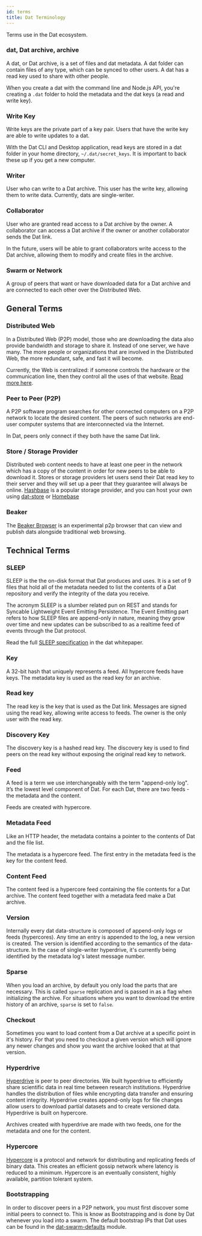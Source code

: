 ```yaml
---
id: terms
title: Dat Terminology
---
```



Terms use in the Dat ecosystem.

### dat, Dat archive, archive

A dat, or Dat archive, is a set of files and dat metadata. A dat folder can contain files of any type, which can be synced to other users. A dat has a read key used to share with other people.

When you create a dat with the command line and Node.js API, you're creating a `.dat` folder to hold the metadata and the dat keys (a read and write key).

### Write Key

Write keys are the private part of a key pair. Users that have the write key are able to write updates to a dat.

With the Dat CLI and Desktop application, read keys are stored in a dat folder in your home directory, `~/.dat/secret_keys`. It is important to back these up if you get a new computer.

### Writer

User who can write to a Dat archive. This user has the write key, allowing them to write data. Currently, dats are single-writer.

### Collaborator

User who are granted read access to a Dat archive by the owner. A collaborator can access a Dat archive if the owner or another collaborator sends the Dat link.

In the future, users will be able to grant collaborators write access to the Dat archive, allowing them to modify and create files in the archive.

### Swarm or Network

A group of peers that want or have downloaded data for a Dat archive and are connected to each other over the Distributed Web.

## General Terms

### Distributed Web

In a Distributed Web (P2P) model, those who are downloading the data also provide bandwidth and storage to share it. Instead of one server, we have many. The more people or organizations that are involved in the Distributed Web, the more redundant, safe, and fast it will become.

Currently, the Web is centralized: if someone controls the hardware or the communication line, then they control all the uses of that website. [Read more here](http://brewster.kahle.org/2015/08/11/locking-the-web-open-a-call-for-a-distributed-web-2/).

### Peer to Peer (P2P)

A P2P software program searches for other connected computers on a P2P network to locate the desired content. The peers of such networks are end-user computer systems that are interconnected via the Internet.

In Dat, peers only connect if they both have the same Dat link.

### Store / Storage Provider

Distributed web content needs to have at least one peer in the network which has a copy of the content in order for new peers to be able to download it. Stores or storage providers let users send their Dat read key to their server and they will set up a peer that they guarantee will always be online. [Hashbase](https://hashbase.io/) is a popular storage provider, and you can host your own using [dat-store](https://www.npmjs.com/dat-store) or [Homebase](https://github.com/beakerbrowser/homebase/)

### Beaker

The [Beaker Browser](https://beakerbrowser.com/) is an experimental p2p browser that can view and publish dats alongside traditional web browsing.

## Technical Terms

### SLEEP

SLEEP is the the on-disk format that Dat produces and uses. It is a set of 9 files that hold all of the metadata needed to list the contents of a Dat repository and verify the integrity of the data you receive.

The acronym SLEEP is a slumber related pun on REST and stands for Syncable Lightweight Event Emitting Persistence. The Event Emitting part refers to how SLEEP files are append-only in nature, meaning they grow over time and new updates can be subscribed to as a realtime feed of events through the Dat protocol.

Read the full [SLEEP specification](https://github.com/datproject/docs/blob/master/papers/dat-paper.md#3-sleep-specification) in the dat whitepaper.

### Key

A 32-bit hash that uniquely represents a feed. All hypercore feeds have keys. The metadata key is used as the read key for an archive.

### Read key

The read key is the key that is used as the Dat link. Messages are signed using the read key, allowing write access to feeds. The owner is the only user with the read key.

### Discovery Key

The discovery key is a hashed read key. The discovery key is used to find peers on the read key without exposing the original read key to network.

### Feed

A feed is a term we use interchangeably with the term "append-only log". It’s the lowest level component of Dat. For each Dat, there are two feeds - the metadata and the content.

Feeds are created with hypercore.

### Metadata Feed

Like an HTTP header, the metadata contains a pointer to the contents of Dat and the file list.

The metadata is a hypercore feed. The first entry in the metadata feed is the key for the content feed.

### Content Feed

The content feed is a hypercore feed containing the file contents for a Dat archive. The content feed together with a metadata feed make a Dat archive.

### Version

Internally every dat data-structure is composed of append-only logs or feeds (hypercores). Any time an entry is appended to the log, a new version is created. The version is identified according to the semantics of the data-structure. In the case of single-writer hyperdrive, it's currently being identified by the metadata log's latest message number.

### Sparse

When you load an archive, by default you only load the parts that are necessary. This is called `sparse` replication and is passed in as a flag when initializing the archive. For situations where you want to download the entire history of an archive, `sparse` is set to `false`.

### Checkout

Sometimes you want to load content from a Dat archive at a specific point in it's history. For that you need to checkout a given version which will ignore any newer changes and show you want the archive looked that at that version.

### Hyperdrive

[Hyperdrive](https://github.com/mafintosh/hyperdrive) is peer to peer directories. We built hyperdrive to efficiently share scientific data in real time between research institutions. Hyperdrive handles the distribution of files while encrypting data transfer and ensuring content integrity. Hyperdrive creates append-only logs for file changes allow users to download partial datasets and to create versioned data. Hyperdrive is built on hypercore.

Archives created with hyperdrive are made with two feeds, one for the metadata and one for the content.

### Hypercore

[Hypercore](https://github.com/mafintosh/hypercore) is a protocol and network for distributing and replicating feeds of binary data. This creates an efficient gossip network where latency is reduced to a minimum. Hypercore is an eventually consistent, highly available, partition tolerant system.

### Bootstrapping

In order to discover peers in a P2P network, you must first discover some initial peers to connect to. This is know as Bootstrapping and is done by Dat whenever you load into a swarm. The default bootstrap IPs that Dat uses can be found in the [dat-swarm-defaults](https://github.com/datproject/dat-swarm-defaults/blob/master/index.js) module.
